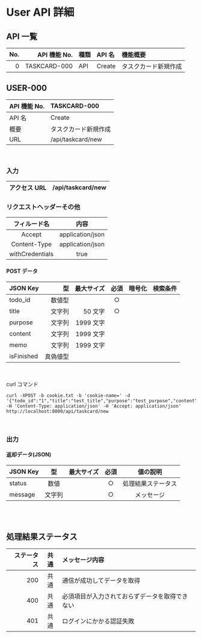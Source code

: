 # User API 詳細

## API 一覧

| No. | API 機能 No. | 種類 | API 名 | 機能概要             |
| --: | -----------: | :--- | :----- | :------------------- |
|   0 | TASKCARD-000 | API  | Create | タスクカード新規作成 |

## USER-000

| API 機能 No. | TASKCARD-000         |
| :----------- | :------------------- |
| API 名       | Create               |
| 概要         | タスクカード新規作成 |
| URL          | /api/taskcard/new    |

<br>

### 入力

| アクセス URL | /api/taskcard/new |
| :----------- | :---------------- |

### リクエストヘッダーその他

|  フィルード名   |       内容       |
| :-------------: | :--------------: |
|     Accept      | application/json |
|  Content-Type   | application/json |
| withCredentials |       true       |

#### POST データ

| JSON Key   |       型 | 最大サイズ | 必須 | 暗号化 | 検索条件 |
| :--------- | -------: | ---------: | :--: | :----: | :------- |
| todo_id    |   数値型 |            |  ○   |        |          |
| title      |   文字列 |    50 文字 |  ○   |        |          |
| purpose    |   文字列 |  1999 文字 |      |        |          |
| content    |   文字列 |  1999 文字 |      |        |          |
| memo       |   文字列 |  1999 文字 |      |        |          |
| isFinished | 真偽値型 |            |      |        |          |

<br>

curl コマンド

```
curl -XPOST -b cookie.txt -b 'cookie-name=' -d '{"todo_id":"1","title":"test_title","purpose":"test_purpose","content":"test_content","memo":"test_memo"}' -H 'Content-Type: application/json' -H 'Accept: application/json'  http://localhost:8000/api/taskcard/new
```

<br>

### 出力

#### 返却データ(JSON)

| JSON Key |   型   | 最大サイズ | 必須 |      値の説明      |
| :------- | :----: | ---------: | :--: | :----------------: |
| status   |  数値  |            |  ○   | 処理結果ステータス |
| message  | 文字列 |            |  ○   |     メッセージ     |

<br>
<br>

## 処理結果ステータス

| ステータス | 共通 | メッセージ内容                                 |
| ---------: | :--: | :--------------------------------------------- |
|        200 | 共通 | 通信が成功してデータを取得                     |
|        400 | 共通 | 必須項目が入力されておらずデータを取得できない |
|        401 | 共通 | ログインにかかる認証失敗                       |
